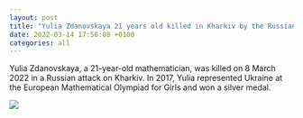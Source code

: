 ```yaml
---
layout: post
title: "Yulia Zdanovskaya 21 years old killed in Kharkiv by the Russian army"
date: 2022-03-14 17:50:08 +0100
categories: all
---
```

<!--translate-->
Yulia Zdanovskaya, a 21-year-old mathematician, was killed on 8 March 2022 in a Russian attack on Kharkiv. In 2017, Yulia represented Ukraine at the European Mathematical Olympiad for Girls and won a silver medal.
<!--endtranslate-->

<img src="{{ site.baseurl }}/assets/images/8.png">
